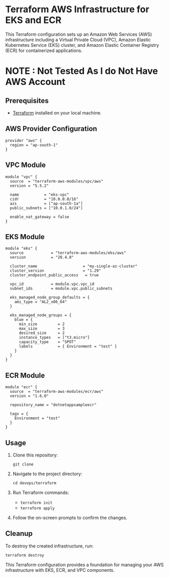 # Terraform AWS Infrastructure for EKS and ECR

This Terraform configuration sets up an Amazon Web Services (AWS) infrastructure including a Virtual Private Cloud (VPC), Amazon Elastic Kubernetes Service (EKS) cluster, and Amazon Elastic Container Registry (ECR) for containerized applications.

# NOTE : Not Tested As I do Not Have AWS Account
## Prerequisites

- [Terraform](https://www.terraform.io/) installed on your local machine.

## AWS Provider Configuration

```
provider "aws" {
  region = "ap-south-1" 
}
```

## VPC Module

```
module "vpc" {
  source  = "terraform-aws-modules/vpc/aws"
  version = "5.5.2"

  name           = "eks-vpc"
  cidr           = "10.0.0.0/16"
  azs            = ["ap-south-1a"]
  public_subnets = ["10.0.1.0/24"]
  
  enable_nat_gateway = false
}
```

## EKS Module

```
module "eks" {
  source            = "terraform-aws-modules/eks/aws"
  version           = "20.4.0"

  cluster_name                    = "my-single-az-cluster"
  cluster_version                 = "1.29"
  cluster_endpoint_public_access   = true
  
  vpc_id            = module.vpc.vpc_id
  subnet_ids        = module.vpc.public_subnets

  eks_managed_node_group_defaults = {
    ami_type = "AL2_x86_64"
  }

  eks_managed_node_groups = {
    blue = {
      min_size         = 2
      max_size         = 3
      desired_size     = 2
      instance_types   = ["t3.micro"]
      capacity_type    = "SPOT"
      labels           = { Environment = "test" }
    } 
  }
}
```

## ECR Module

```
module "ecr" {
  source  = "terraform-aws-modules/ecr/aws"
  version = "1.6.0"

  repository_name = "dotnetappsampleecr"

  tags = {
    Environment = "test"
  }
}
```

## Usage

1. Clone this repository:
    
    `git clone`
    
2. Navigate to the project directory:

    `cd devops/terraform`
    
3. Run Terraform commands:

    - `terraform init`
    - `terraform apply`
    
4. Follow the on-screen prompts to confirm the changes.
    

## Cleanup

To destroy the created infrastructure, run:

`terraform destroy`

This Terraform configuration provides a foundation for managing your AWS infrastructure with EKS, ECR, and VPC components.